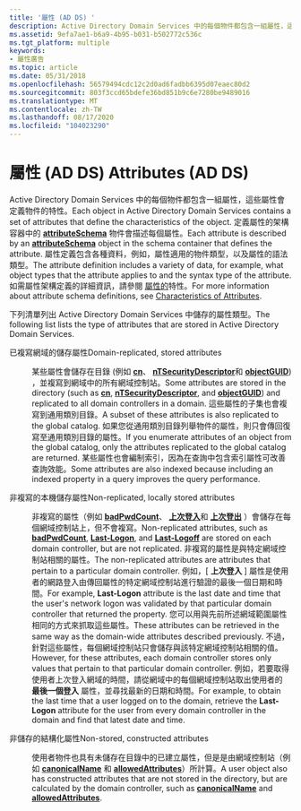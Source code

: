 ```yaml
---
title: '屬性 (AD DS) '
description: Active Directory Domain Services 中的每個物件都包含一組屬性，這些屬性會定義物件的特性。
ms.assetid: 9efa7ae1-b6a9-4b95-b031-b502772c536c
ms.tgt_platform: multiple
keywords:
- 屬性廣告
ms.topic: article
ms.date: 05/31/2018
ms.openlocfilehash: 56579494cdc12c2d0ad6fadbb6395d07eaec80d2
ms.sourcegitcommit: 803f3ccd65bdefe36bd851b9c6e7280be9489016
ms.translationtype: MT
ms.contentlocale: zh-TW
ms.lasthandoff: 08/17/2020
ms.locfileid: "104023290"
---
```

# <a name="attributes-ad-ds"></a><span data-ttu-id="2a527-104">屬性 (AD DS) </span><span class="sxs-lookup"><span data-stu-id="2a527-104">Attributes (AD DS)</span></span>

<span data-ttu-id="2a527-105">Active Directory Domain Services 中的每個物件都包含一組屬性，這些屬性會定義物件的特性。</span><span class="sxs-lookup"><span data-stu-id="2a527-105">Each object in Active Directory Domain Services contains a set of attributes that define the characteristics of the object.</span></span> <span data-ttu-id="2a527-106">定義屬性的架構容器中的 [**attributeSchema**](/windows/desktop/ADSchema/c-attributeschema) 物件會描述每個屬性。</span><span class="sxs-lookup"><span data-stu-id="2a527-106">Each attribute is described by an [**attributeSchema**](/windows/desktop/ADSchema/c-attributeschema) object in the schema container that defines the attribute.</span></span> <span data-ttu-id="2a527-107">屬性定義包含各種資料，例如，屬性適用的物件類型，以及屬性的語法類型。</span><span class="sxs-lookup"><span data-stu-id="2a527-107">The attribute definition includes a variety of data, for example, what object types that the attribute applies to and the syntax type of the attribute.</span></span> <span data-ttu-id="2a527-108">如需屬性架構定義的詳細資訊，請參閱 [屬性的](characteristics-of-attributes.md)特性。</span><span class="sxs-lookup"><span data-stu-id="2a527-108">For more information about attribute schema definitions, see [Characteristics of Attributes](characteristics-of-attributes.md).</span></span>

<span data-ttu-id="2a527-109">下列清單列出 Active Directory Domain Services 中儲存的屬性類型。</span><span class="sxs-lookup"><span data-stu-id="2a527-109">The following list lists the type of attributes that are stored in Active Directory Domain Services.</span></span>

<dl> <dt>

<span data-ttu-id="2a527-110"><span id="Domain-replicated__stored_attributes"></span><span id="domain-replicated__stored_attributes"></span><span id="DOMAIN-REPLICATED__STORED_ATTRIBUTES"></span>已複寫網域的儲存屬性</span><span class="sxs-lookup"><span data-stu-id="2a527-110"><span id="Domain-replicated__stored_attributes"></span><span id="domain-replicated__stored_attributes"></span><span id="DOMAIN-REPLICATED__STORED_ATTRIBUTES"></span>Domain-replicated, stored attributes</span></span>
</dt> <dd>

<span data-ttu-id="2a527-111">某些屬性會儲存在目錄 (例如 [**cn**](/windows/desktop/ADSchema/a-cn)、 [**nTSecurityDescriptor**](/windows/desktop/ADSchema/a-ntsecuritydescriptor)和 [**objectGUID**](/windows/desktop/ADSchema/a-objectguid)) ，並複寫到網域中的所有網域控制站。</span><span class="sxs-lookup"><span data-stu-id="2a527-111">Some attributes are stored in the directory (such as [**cn**](/windows/desktop/ADSchema/a-cn), [**nTSecurityDescriptor**](/windows/desktop/ADSchema/a-ntsecuritydescriptor), and [**objectGUID**](/windows/desktop/ADSchema/a-objectguid)) and replicated to all domain controllers in a domain.</span></span> <span data-ttu-id="2a527-112">這些屬性的子集也會複寫到通用類別目錄。</span><span class="sxs-lookup"><span data-stu-id="2a527-112">A subset of these attributes is also replicated to the global catalog.</span></span> <span data-ttu-id="2a527-113">如果您從通用類別目錄列舉物件的屬性，則只會傳回復寫至通用類別目錄的屬性。</span><span class="sxs-lookup"><span data-stu-id="2a527-113">If you enumerate attributes of an object from the global catalog, only the attributes replicated to the global catalog are returned.</span></span> <span data-ttu-id="2a527-114">某些屬性也會編制索引，因為在查詢中包含索引屬性可改善查詢效能。</span><span class="sxs-lookup"><span data-stu-id="2a527-114">Some attributes are also indexed because including an indexed property in a query improves the query performance.</span></span>

</dd> <dt>

<span data-ttu-id="2a527-115"><span id="Non-replicated__locally_stored_attributes"></span><span id="non-replicated__locally_stored_attributes"></span><span id="NON-REPLICATED__LOCALLY_STORED_ATTRIBUTES"></span>非複寫的本機儲存屬性</span><span class="sxs-lookup"><span data-stu-id="2a527-115"><span id="Non-replicated__locally_stored_attributes"></span><span id="non-replicated__locally_stored_attributes"></span><span id="NON-REPLICATED__LOCALLY_STORED_ATTRIBUTES"></span>Non-replicated, locally stored attributes</span></span>
</dt> <dd>

<span data-ttu-id="2a527-116">非複寫的屬性（例如 [**badPwdCount**](/windows/desktop/ADSchema/a-badpwdcount)、 [**上次登入**](/windows/desktop/ADSchema/a-lastlogon)和 [**上次登出**](/windows/desktop/ADSchema/a-lastlogoff) ）會儲存在每個網域控制站上，但不會複寫。</span><span class="sxs-lookup"><span data-stu-id="2a527-116">Non-replicated attributes, such as [**badPwdCount**](/windows/desktop/ADSchema/a-badpwdcount), [**Last-Logon**](/windows/desktop/ADSchema/a-lastlogon), and [**Last-Logoff**](/windows/desktop/ADSchema/a-lastlogoff) are stored on each domain controller, but are not replicated.</span></span> <span data-ttu-id="2a527-117">非複寫的屬性是與特定網域控制站相關的屬性。</span><span class="sxs-lookup"><span data-stu-id="2a527-117">The non-replicated attributes are attributes that pertain to a particular domain controller.</span></span> <span data-ttu-id="2a527-118">例如，[ **上次登入** ] 屬性是使用者的網路登入由傳回屬性的特定網域控制站進行驗證的最後一個日期和時間。</span><span class="sxs-lookup"><span data-stu-id="2a527-118">For example, **Last-Logon** attribute is the last date and time that the user's network logon was validated by that particular domain controller that returned the property.</span></span> <span data-ttu-id="2a527-119">您可以用與先前所述網域範圍屬性相同的方式來抓取這些屬性。</span><span class="sxs-lookup"><span data-stu-id="2a527-119">These attributes can be retrieved in the same way as the domain-wide attributes described previously.</span></span> <span data-ttu-id="2a527-120">不過，針對這些屬性，每個網域控制站只會儲存與該特定網域控制站相關的值。</span><span class="sxs-lookup"><span data-stu-id="2a527-120">However, for these attributes, each domain controller stores only values that pertain to that particular domain controller.</span></span> <span data-ttu-id="2a527-121">例如，若要取得使用者上次登入網域的時間，請從網域中的每個網域控制站取出使用者的 **最後一個登入** 屬性，並尋找最新的日期和時間。</span><span class="sxs-lookup"><span data-stu-id="2a527-121">For example, to obtain the last time that a user logged on to the domain, retrieve the **Last-Logon** attribute for the user from every domain controller in the domain and find that latest date and time.</span></span>

</dd> <dt>

<span data-ttu-id="2a527-122"><span id="Non-stored__constructed_attributes"></span><span id="non-stored__constructed_attributes"></span><span id="NON-STORED__CONSTRUCTED_ATTRIBUTES"></span>非儲存的結構化屬性</span><span class="sxs-lookup"><span data-stu-id="2a527-122"><span id="Non-stored__constructed_attributes"></span><span id="non-stored__constructed_attributes"></span><span id="NON-STORED__CONSTRUCTED_ATTRIBUTES"></span>Non-stored, constructed attributes</span></span>
</dt> <dd>

<span data-ttu-id="2a527-123">使用者物件也具有未儲存在目錄中的已建立屬性，但是是由網域控制站（例如 [**canonicalName**](/windows/desktop/ADSchema/a-canonicalname) 和 [**allowedAttributes**](/windows/desktop/ADSchema/a-allowedattributes)）所計算。</span><span class="sxs-lookup"><span data-stu-id="2a527-123">A user object also has constructed attributes that are not stored in the directory, but are calculated by the domain controller, such as [**canonicalName**](/windows/desktop/ADSchema/a-canonicalname) and [**allowedAttributes**](/windows/desktop/ADSchema/a-allowedattributes).</span></span>

</dd> </dl>

 

 